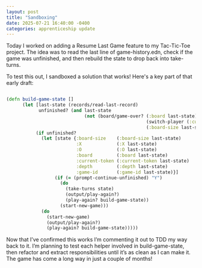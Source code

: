 ```yaml
---
layout: post
title: "Sandboxing"
date: 2025-07-21 16:40:00 -0400
categories: apprenticeship update
---
```


Today I worked on adding a Resume Last Game feature to my Tac-Tic-Toe project.
The idea was to read the last line of game-history.edn, check if the game was
unfinished, and then rebuild the state to drop back into take-turns.

To test this out, I sandboxed a solution that works! Here's a key part of that
early draft:

```clojure

(defn build-game-state []
      (let [last-state (records/read-last-record)
            unfinished? (and last-state
                             (not (board/game-over? (:board last-state)
                                                    (switch-player (:current-token last-state))
                                                    (:board-size last-state))))]
           (if unfinished?
             (let [state {:board-size    (:board-size last-state)
                          :X             (:X last-state)
                          :O             (:O last-state)
                          :board         (:board last-state)
                          :current-token (:current-token last-state)
                          :depth         (:depth last-state)
                          :game-id       (:game-id last-state)}]
                  (if (= (prompt-continue-unfinished) "Y")
                    (do
                      (take-turns state)
                      (output/play-again?)
                      (play-again? build-game-state))
                    (start-new-game)))
             (do
               (start-new-game)
               (output/play-again?)
               (play-again? build-game-state)))))

```

Now that I’ve confirmed this works I’m commenting it out to TDD my way back to
it. I’m planning to test each helper involved in build-game-state, then
refactor and extract responsibilities until it’s as clean as I can make it. The
game has come a long way in just a couple of months!
